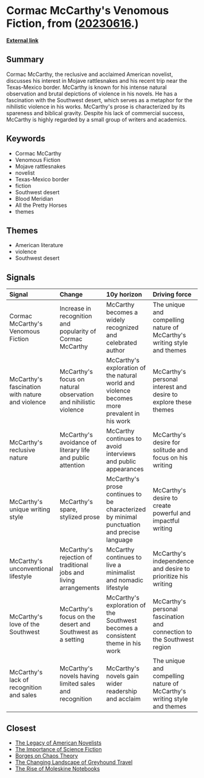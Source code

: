 # __Cormac McCarthy's Venomous Fiction__, from ([20230616](https://kghosh.substack.com/p/20230616).)

__[External link](https://www.nytimes.com/1992/04/19/magazine/cormac-mccarthy-s-venomous-fiction.html?pagewanted=all&src=pm)__



## Summary

Cormac McCarthy, the reclusive and acclaimed American novelist, discusses his interest in Mojave rattlesnakes and his recent trip near the Texas-Mexico border. McCarthy is known for his intense natural observation and brutal depictions of violence in his novels. He has a fascination with the Southwest desert, which serves as a metaphor for the nihilistic violence in his works. McCarthy's prose is characterized by its spareness and biblical gravity. Despite his lack of commercial success, McCarthy is highly regarded by a small group of writers and academics.

## Keywords

* Cormac McCarthy
* Venomous Fiction
* Mojave rattlesnakes
* novelist
* Texas-Mexico border
* fiction
* Southwest desert
* Blood Meridian
* All the Pretty Horses
* themes

## Themes

* American literature
* violence
* Southwest desert

## Signals

| Signal                                          | Change                                                           | 10y horizon                                                                                 | Driving force                                                           |
|:------------------------------------------------|:-----------------------------------------------------------------|:--------------------------------------------------------------------------------------------|:------------------------------------------------------------------------|
| Cormac McCarthy's Venomous Fiction              | Increase in recognition and popularity of Cormac McCarthy        | McCarthy becomes a widely recognized and celebrated author                                  | The unique and compelling nature of McCarthy's writing style and themes |
| McCarthy's fascination with nature and violence | McCarthy's focus on natural observation and nihilistic violence  | McCarthy's exploration of the natural world and violence becomes more prevalent in his work | McCarthy's personal interest and desire to explore these themes         |
| McCarthy's reclusive nature                     | McCarthy's avoidance of literary life and public attention       | McCarthy continues to avoid interviews and public appearances                               | McCarthy's desire for solitude and focus on his writing                 |
| McCarthy's unique writing style                 | McCarthy's spare, stylized prose                                 | McCarthy's prose continues to be characterized by minimal punctuation and precise language  | McCarthy's desire to create powerful and impactful writing              |
| McCarthy's unconventional lifestyle             | McCarthy's rejection of traditional jobs and living arrangements | McCarthy continues to live a minimalist and nomadic lifestyle                               | McCarthy's independence and desire to prioritize his writing            |
| McCarthy's love of the Southwest                | McCarthy's focus on the desert and Southwest as a setting        | McCarthy's exploration of the Southwest becomes a consistent theme in his work              | McCarthy's personal fascination and connection to the Southwest region  |
| McCarthy's lack of recognition and sales        | McCarthy's novels having limited sales and recognition           | McCarthy's novels gain wider readership and acclaim                                         | The unique and compelling nature of McCarthy's writing style and themes |

## Closest

* [The Legacy of American Novelists](4c3432a8b55708ec616a64ca00632fdf)
* [The Importance of Science Fiction](8ebb431ce8d949d5a1ecb52bbd42a69f)
* [Borges on Chaos Theory](dbd222c743e94e7e9194ef1cf14c0975)
* [The Changing Landscape of Greyhound Travel](175ea9191642bee3b29225d9dadffc96)
* [The Rise of Moleskine Notebooks](22ebb9236fec0add7f0ee8a595fe7c17)